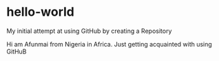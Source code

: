 # hello-world
My initial attempt at using GitHub by creating a Repository


Hi am Afunmai from Nigeria in Africa. Just getting acquainted with using GitHuB
